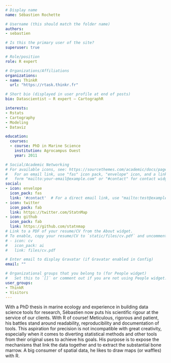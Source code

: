 ```yaml
---
# Display name
name: Sébastien Rochette

# Username (this should match the folder name)
authors:
- sebastien

# Is this the primary user of the site?
superuser: true

# Role/position
role: R expert

# Organizations/Affiliations
organizations:
- name: ThinkR
  url: "https://rtask.thinkr.fr"

# Short bio (displayed in user profile at end of posts)
bio: Datascientist – R expert – CartographR

interests:
- Rstats
- Cartography
- Modeling
- Dataviz

education:
  courses:
  - course: PhD in Marine Science
    institution: Agrocampus Ouest
    year: 2011

# Social/Academic Networking
# For available icons, see: https://sourcethemes.com/academic/docs/page-builder/#icons
#   For an email link, use "fas" icon pack, "envelope" icon, and a link in the
#   form "mailto:your-email@example.com" or "#contact" for contact widget.
social:
- icon: envelope
  icon_pack: fas
  link: '#contact'  # For a direct email link, use "mailto:test@example.org".
- icon: twitter
  icon_pack: fab
  link: https://twitter.com/StatnMap
- icon: github
  icon_pack: fab
  link: https://github.com/statnmap
# Link to a PDF of your resume/CV from the About widget.
# To enable, copy your resume/CV to `static/files/cv.pdf` and uncomment the lines below.
# - icon: cv
#   icon_pack: ai
#   link: files/cv.pdf

# Enter email to display Gravatar (if Gravatar enabled in Config)
email: ""

# Organizational groups that you belong to (for People widget)
#   Set this to `[]` or comment out if you are not using People widget.
user_groups:
- ThinkR
- Visitors
---
```


With a PhD thesis in marine ecology and experience in building data science tools for research, Sébastien now puts his scientific rigour at the service of our clients. With R of course!
Meticulous, rigorous and patient, his battles stand around readability, reproducibility and documentation of tools.
This aspiration for precision is not incompatible with great creativity, especially when it comes to diverting statistical methods and other tools from their original uses to achieve his goals. His purpose is to expose the mechanisms that link the data together and to extract the substantial bone marrow.
A big consumer of spatial data, he likes to draw maps (or waffles) with R.
